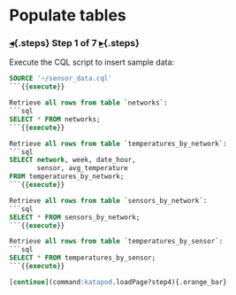 <div class="top">

# Populate tables
### [◂](command:katapod.loadPage?step2){.steps} Step 1 of 7 [▸](command:katapod.loadPage?step4){.steps}
</div>

Execute the CQL script to insert sample data:
```sql
SOURCE '~/sensor_data.cql'
```{{execute}}

Retrieve all rows from table `networks`:
```sql
SELECT * FROM networks;        
```{{execute}}

Retrieve all rows from table `temperatures_by_network`:
```sql
SELECT network, week, date_hour, 
       sensor, avg_temperature 
FROM temperatures_by_network;
```{{execute}}

Retrieve all rows from table `sensors_by_network`:
```sql
SELECT * FROM sensors_by_network;                    
```{{execute}}

Retrieve all rows from table `temperatures_by_sensor`:
```sql
SELECT * FROM temperatures_by_sensor; 
```{{execute}}

[continue](command:katapod.loadPage?step4){.orange_bar}